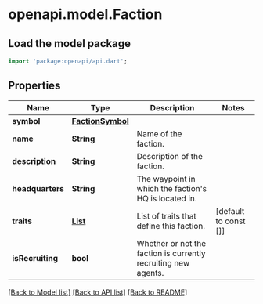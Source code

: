 # openapi.model.Faction

## Load the model package
```dart
import 'package:openapi/api.dart';
```

## Properties
Name | Type | Description | Notes
------------ | ------------- | ------------- | -------------
**symbol** | [**FactionSymbol**](FactionSymbol.md) |  | 
**name** | **String** | Name of the faction. | 
**description** | **String** | Description of the faction. | 
**headquarters** | **String** | The waypoint in which the faction's HQ is located in. | 
**traits** | [**List<FactionTrait>**](FactionTrait.md) | List of traits that define this faction. | [default to const []]
**isRecruiting** | **bool** | Whether or not the faction is currently recruiting new agents. | 

[[Back to Model list]](../README.md#documentation-for-models) [[Back to API list]](../README.md#documentation-for-api-endpoints) [[Back to README]](../README.md)


